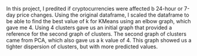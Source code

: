 In this project, I predited if cryptocurrencies were affected b 24-hour or 7-day price changes. Using the original dataframe, I scaled the dataframe to be able to find the best value of k for KMeans using an elbow graph, which gave me 4. Using 4 clusters gave us an initial graph that provided a reference for the second graph of clusters. The second graph of clusters came from PCA, which also gave us a k value of 4. This graph showed us a tighter dispersion of clusters, but with more predicted values.
